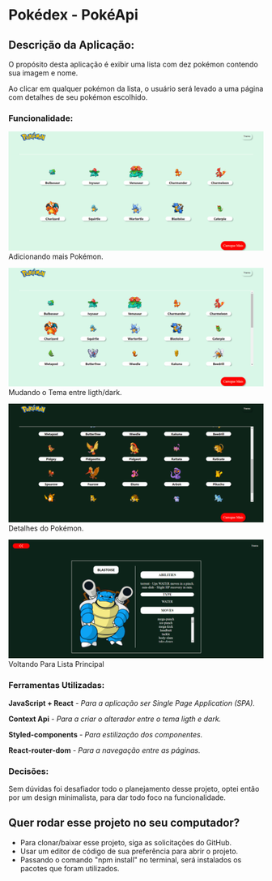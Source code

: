 # Pokédex - PokéApi


## Descrição da Aplicação:
O propósito desta aplicação é exibir uma lista com dez pokémon contendo sua imagem e nome.

Ao clicar em qualquer pokémon da lista, o usuário será levado a uma página com detalhes de seu pokémon escolhido.


### Funcionalidade:
![Adicionando mais pokémon](public/img/list-poke.gif)
Adicionando mais Pokémon.

![Mudando o tema entre ligth/dark](public/img/theme-poke.gif)
Mudando o Tema entre ligth/dark.

![Detalhes do Pokémon](public/img/data-poke.gif)
Detalhes do Pokémon.

![Voltando para Lista principal](public/img/data-poke-arrow.gif)
Voltando Para Lista Principal


### Ferramentas Utilizadas:

**JavaScript + React** - *Para a aplicação ser Single Page Application (SPA).*

**Context Api** - *Para a criar o alterador entre o tema ligth e dark.*

**Styled-components** - *Para estilização dos componentes.*

**React-router-dom** - *Para a navegação entre as páginas.*

### Decisões:
Sem dúvidas foi desafiador todo o planejamento desse projeto, optei então por um design minimalista, para dar todo foco na funcionalidade.


## Quer rodar esse projeto no seu computador?
- Para clonar/baixar esse projeto, siga as solicitações do GitHub. 
- Usar um editor de código de sua preferência para abrir o projeto.
- Passando o comando "npm install" no terminal, será instalados os pacotes que foram utilizados.




